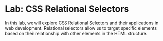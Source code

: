 # Lab: CSS Relational Selectors

In this lab, we will explore CSS Relational Selectors and their applications in web development. Relational selectors allow us to target specific elements based on their relationship with other elements in the HTML structure.


